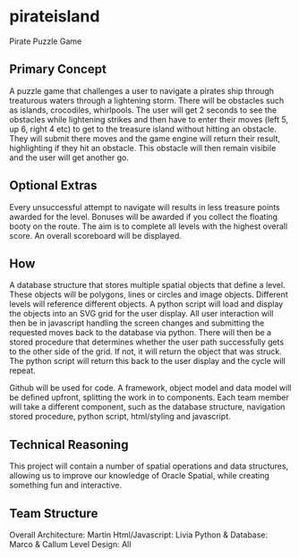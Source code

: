 # pirateisland
Pirate Puzzle Game

## Primary Concept
A puzzle game that challenges a user to navigate a pirates ship through treaturous waters through a lightening storm. There will be obstacles such as islands, crocodiles, whirlpools. The user will get 2 seconds to see the obstacles while lightening strikes and then have to enter their moves (left 5, up 6, right 4 etc) to get to the treasure island without hitting an obstacle. They will submit there moves and the game engine will return their result, highlighting if they hit an obstacle. This obstacle will then remain visibile and the user will get another go.

## Optional Extras
Every unsuccessful attempt to navigate will results in less treasure points awarded for the level. Bonuses will be awarded if you collect the floating booty on the route. The aim is to complete all levels with the highest overall score. An overall scoreboard will be displayed.

## How
A database structure that stores multiple spatial objects that define a level. These objects will be polygons, lines or circles and image objects. Different levels will reference different objects. A python script will load and display the objects into an SVG grid for the user display. All user interaction will then be in javascript handling the screen changes and submitting the requested moves back to the database via python. There will then be a stored procedure that determines whether the user path successfully gets to the other side of the grid. If not, it will return the object that was struck. The python script will return this back to the user display and the cycle will repeat.

Github will be used for code. A framework, object model and data model will be defined upfront, splitting the work in to components. Each team member will take a different component, such as the database structure, navigation stored procedure, python script, html/styling and javascript.

## Technical Reasoning
This project will contain a number of spatial operations and data structures, allowing us to improve our knowledge of Oracle Spatial, while creating something fun and interactive.

## Team Structure
Overall Architecture: Martin
Html/Javascript: Livia
Python & Database: Marco & Callum
Level Design: All



